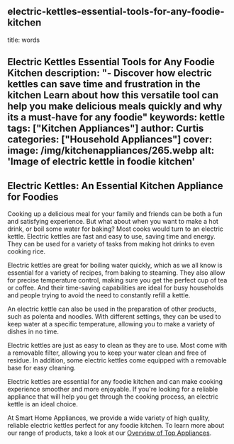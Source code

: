 
electric-kettles-essential-tools-for-any-foodie-kitchen
---
title: words

Electric Kettles Essential Tools for Any Foodie Kitchen
description: "- Discover how electric kettles can save time and frustration in the kitchen Learn about how this versatile tool can help you make delicious meals quickly and why its a must-have for any foodie"
keywords: kettle
tags: ["Kitchen Appliances"]
author: Curtis
categories: ["Household Appliances"]
cover: 
 image: /img/kitchenappliances/265.webp
 alt: 'Image of electric kettle in foodie kitchen'
---
## Electric Kettles: An Essential Kitchen Appliance for Foodies

Cooking up a delicious meal for your family and friends can be both a fun and satisfying experience. But what about when you want to make a hot drink, or boil some water for baking? Most cooks would turn to an electric kettle. Electric kettles are fast and easy to use, saving time and energy. They can be used for a variety of tasks from making hot drinks to even cooking rice.

Electric kettles are great for boiling water quickly, which as we all know is essential for a variety of recipes, from baking to steaming. They also allow for precise temperature control, making sure you get the perfect cup of tea or coffee. And their time-saving capabilities are ideal for busy households and people trying to avoid the need to constantly refill a kettle.

An electric kettle can also be used in the preparation of other products, such as polenta and noodles. With different settings, they can be used to keep water at a specific temperature, allowing you to make a variety of dishes in no time. 

Electric kettles are just as easy to clean as they are to use. Most come with a removable filter, allowing you to keep your water clean and free of residue. In addition, some electric kettles come equipped with a removable base for easy cleaning.

Electric kettles are essential for any foodie kitchen and can make cooking experience smoother and more enjoyable. If you're looking for a reliable appliance that will help you get through the cooking process, an electric kettle is an ideal choice. 

At Smart Home Appliances, we provide a wide variety of high quality, reliable electric kettles perfect for any foodie kitchen. To learn more about our range of products, take a look at our [Overview of Top Appliances](./pages/appliance-overview).
